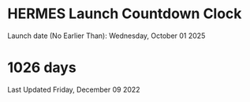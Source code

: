 # HERMES Launch Countdown Clock

Launch date (No Earlier Than): Wednesday, October 01 2025
# 1026 days

Last Updated Friday, December 09 2022